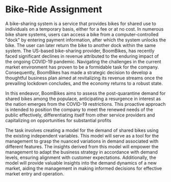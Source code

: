 # Bike-Ride Assignment

A bike-sharing system is a service that provides bikes for shared use to individuals on a temporary basis, either for a fee or at no cost. In numerous bike share systems, users can access a bike from a computer-controlled "dock" by entering payment information, after which the system unlocks the bike. The user can later return the bike to another dock within the same system.
The US-based bike-sharing provider, BoomBikes, has recently faced significant declines in revenue attributed to the enduring impact of the ongoing COVID-19 pandemic. Navigating the challenges in the current market environment has proven to be a formidable task for the company. Consequently, BoomBikes has made a strategic decision to develop a thoughtful business plan aimed at revitalizing its revenue streams once the prevailing lockdown concludes, and the economy returns to a robust state.

In this endeavor, BoomBikes aims to assess the post-quarantine demand for shared bikes among the populace, anticipating a resurgence in interest as the nation emerges from the COVID-19 restrictions. This proactive approach is intended to position the company to meet the renewed needs of the public effectively, differentiating itself from other service providers and capitalizing on opportunities for substantial profits

The task involves creating a model for the demand of shared bikes using the existing independent variables. This model will serve as a tool for the management to grasp the nuanced variations in demand associated with different features. The insights derived from this model will empower the management to adapt the business strategy in accordance with demand levels, ensuring alignment with customer expectations. Additionally, the model will provide valuable insights into the demand dynamics of a new market, aiding the management in making informed decisions for effective market entry and operation.
